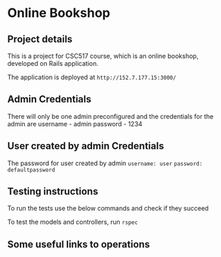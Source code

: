 # Online Bookshop

## Project details
This is a project for CSC517 course, which is an online bookshop, developed on Rails application.

The application is deployed at `http://152.7.177.15:3000/`

## Admin Credentials 

There will only be one admin preconfigured and the credentials for the admin are
username - admin
password - 1234

## User created by admin Credentials 

The password for user created by admin 
`username: user`
`password: defaultpassword`

## Testing instructions

To run the tests use the below commands and check if they succeed

To test the models and controllers, run
`rspec`

## Some useful links to operations
